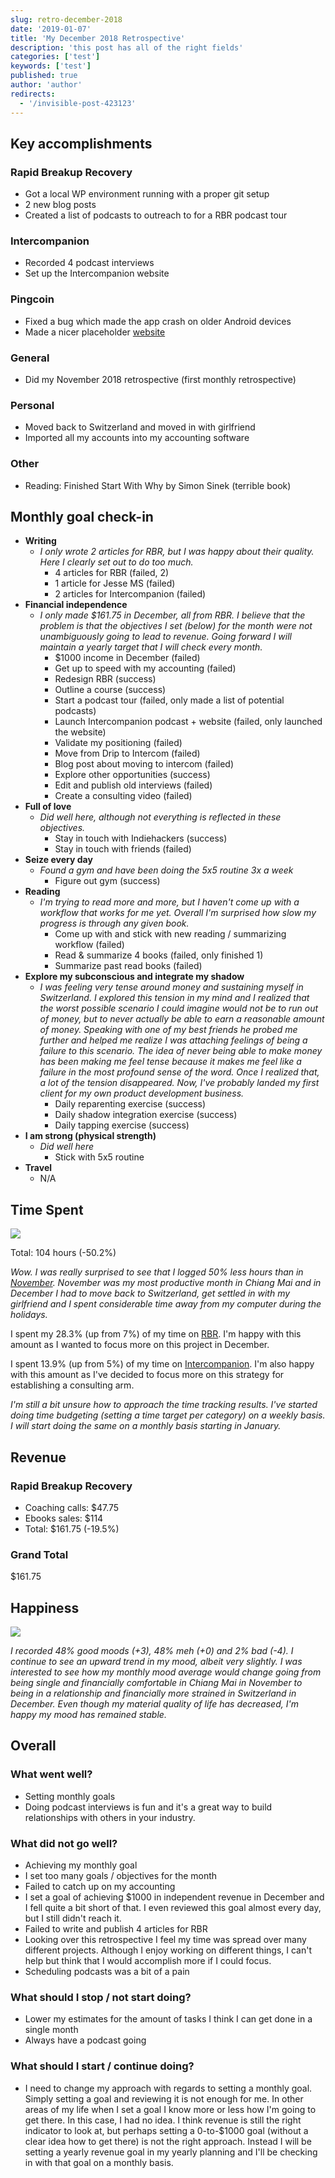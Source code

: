 ```yaml
---
slug: retro-december-2018
date: '2019-01-07'
title: 'My December 2018 Retrospective'
description: 'this post has all of the right fields'
categories: ['test']
keywords: ['test']
published: true
author: 'author'
redirects:
  - '/invisible-post-423123'
---
```


## Key accomplishments

### Rapid Breakup Recovery

- Got a local WP environment running with a proper git setup
- 2 new blog posts
- Created a list of podcasts to outreach to for a RBR podcast tour

### Intercompanion

- Recorded 4 podcast interviews
- Set up the Intercompanion website

### Pingcoin

- Fixed a bug which made the app crash on older Android devices
- Made a nicer placeholder [website](http://pingcoin.com)

### General

- Did my November 2018 retrospective (first monthly retrospective)

### Personal

- Moved back to Switzerland and moved in with girlfriend
- Imported all my accounts into my accounting software

### Other

- Reading: Finished Start With Why by Simon Sinek (terrible book)

## Monthly goal check-in

- **Writing**
  - _I only wrote 2 articles for RBR, but I was happy about their quality. Here I clearly set out to do too much._
    - 4 articles for RBR (failed, 2)
    - 1 article for Jesse MS (failed)
    - 2 articles for Intercompanion (failed)
- **Financial independence**
  - _I only made \$161.75 in December, all from RBR. I believe that the problem is that the objectives I set (below) for the month were not unambiguously going to lead to revenue. Going forward I will maintain a yearly target that I will check every month._
    - \$1000 income in December (failed)
    - Get up to speed with my accounting (failed)
    - Redesign RBR (success)
    - Outline a course (success)
    - Start a podcast tour (failed, only made a list of potential podcasts)
    - Launch Intercompanion podcast + website (failed, only launched the website)
    - Validate my positioning (failed)
    - Move from Drip to Intercom (failed)
    - Blog post about moving to intercom (failed)
    - Explore other opportunities (success)
    - Edit and publish old interviews (failed)
    - Create a consulting video (failed)
- **Full of love**
  - _Did well here, although not everything is reflected in these objectives._
    - Stay in touch with Indiehackers (success)
    - Stay in touch with friends (failed)
- **Seize every day**
  - _Found a gym and have been doing the 5x5 routine 3x a week_
    - Figure out gym (success)
- **Reading**
  - _I'm trying to read more and more, but I haven't come up with a workflow that works for me yet. Overall I'm surprised how slow my progress is through any given book._
    - Come up with and stick with new reading / summarizing workflow (failed)
    - Read & summarize 4 books (failed, only finished 1)
    - Summarize past read books (failed)
- **Explore my subconscious and integrate my shadow**
  - _I was feeling very tense around money and sustaining myself in Switzerland. I explored this tension in my mind and I realized that  the worst possible scenario I could imagine would not be to run out of money, but to never actually be able to earn a reasonable amount of money. Speaking with one of my best friends he probed me further and helped me realize I was attaching feelings of being a failure to this scenario. The idea of never being able to make money has been making me feel tense because it makes me feel like a failure in the most profound sense of the word. Once I realized that, a lot of the tension disappeared. Now, I've probably landed my first client for my own product development business._
    - Daily reparenting exercise (success)
    - Daily shadow integration exercise (success)
    - Daily tapping exercise (success)
- **I am strong (physical strength)**
  - _Did well here_
    - Stick with 5x5 routine
- **Travel**
  - N/A

## Time Spent

![](./images/Time-distribution-vs.-Project-December-2018.png)

Total: 104 hours (-50.2%)

_Wow. I was really surprised to see that I logged 50% less hours than in [November](http://jessems.com/my-november-2018-retrospective/). November was my most productive month in Chiang Mai and in December I had to move back to Switzerland, get settled in with my girlfriend and I spent considerable time away from my computer during the holidays._

I spent my 28.3% (up from 7%) of my time on [RBR](http://jessems.com/current-projects/). I'm happy with this amount as I wanted to focus more on this project in December.

I spent 13.9% (up from 5%) of my time on [Intercompanion](http://jessems.com/current-projects/). I'm also happy with this amount as I've decided to focus more on this strategy for establishing a consulting arm.

_I'm still a bit unsure how to approach the time tracking results. I've started doing time budgeting (setting a time target per category) on a weekly basis. I will start doing the same on a monthly basis starting in January._

## Revenue

### Rapid Breakup Recovery

- Coaching calls: \$47.75
- Ebooks sales: \$114
- Total: \$161.75 (-19.5%)

### Grand Total

\$161.75

## Happiness

![](./images/daylio_stats_december-300x297.png)

_I recorded 48% good moods (+3), 48% meh (+0) and 2% bad (-4). I continue to see an upward trend in my mood, albeit very slightly. I was interested to see how my monthly mood average would change going from being single and financially comfortable in Chiang Mai in November to being in a relationship and financially more strained in Switzerland in December. Even though my material quality of life has decreased, I'm happy my mood has remained stable._

## Overall

### What went well?

- Setting monthly goals
- Doing podcast interviews is fun and it's a great way to build relationships with others in your industry.

### What did not go well?

- Achieving my monthly goal
- I set too many goals / objectives for the month
- Failed to catch up on my accounting
- I set a goal of achieving \$1000 in independent revenue in December and I fell quite a bit short of that. I even reviewed this goal almost every day, but I still didn't reach it.
- Failed to write and publish 4 articles for RBR
- Looking over this retrospective I feel my time was spread over many different projects. Although I enjoy working on different things, I can't help but think that I would accomplish more if I could focus.
- Scheduling podcasts was a bit of a pain

### What should I stop / not start doing?

- Lower my estimates for the amount of tasks I think I can get done in a single month
- Always have a podcast going

### What should I start / continue doing?

- I need to change my approach with regards to setting a monthly goal. Simply setting a goal and reviewing it is not enough for me. In other areas of my life when I set a goal I know more or less how I'm going to get there. In this case, I had no idea. I think revenue is still the right indicator to look at, but perhaps setting a 0-to-\$1000 goal (without a clear idea how to get there) is not the right approach. Instead I will be setting a yearly revenue goal in my yearly planning and I'll be checking in with that goal on a monthly basis.

